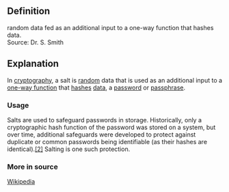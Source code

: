 ## Definition
random data fed as an additional input to a one-way function that hashes data.  
Source: Dr. S. Smith

## Explanation
In [cryptography](https://en.wikipedia.org/wiki/Cryptography), a salt is [random](https://en.wikipedia.org/wiki/Random_Number_Generator) data that is used as an additional input to a [one-way function](https://en.wikipedia.org/wiki/One-way_function) that [hashes](https://en.wikipedia.org/wiki/Cryptographic_hash_function) [data](https://en.wikipedia.org/wiki/Data_(computing)), a [password](https://en.wikipedia.org/wiki/Password) or [passphrase](https://en.wikipedia.org/wiki/Passphrase). 

### Usage
Salts are used to safeguard passwords in storage. Historically, only a cryptographic hash function of the password was stored on a system, but over time, additional safeguards were developed to protect against duplicate or common passwords being identifiable (as their hashes are identical).[[2]](https://en.wikipedia.org/wiki/Salt_(cryptography)#cite_note-2) Salting is one such protection.

### More in source
[Wikipedia](https://en.wikipedia.org/wiki/Salt_(cryptography))